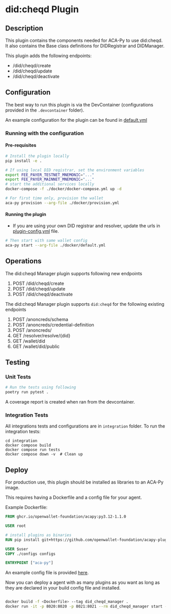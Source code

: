 # did:cheqd Plugin

## Description

This plugin contains the components needed for ACA-Py to use did:cheqd. It also contains the Base class definitions for DIDRegistrar and DIDManager. 

This plugin adds the following endpoints:

- /did/cheqd/create
- /did/cheqd/update
- /did/cheqd/deactivate

## Configuration

The best way to run this plugin is via the DevContainer (configurations provided in the `.devcontainer` folder).

An example configuration for the plugin can be found in [default.yml](./docker/default.yml)

### Running with the configuration

#### Pre-requisites
```bash
# Install the plugin locally
pip install -e .

# If using local DID registrar, set the environment variables
export FEE_PAYER_TESTNET_MNEMONIC="..."
export FEE_PAYER_MAINNET_MNEMONIC="..."
# start the additional services locally
docker-compose -f ./docker/docker-compose.yml up -d

# For first time only, provision the wallet
aca-py provision --arg-file ./docker/provision.yml
```

#### Running the plugin

- If you are using your own DID registrar and resolver, update the urls in [plugin-config.yml](./docker/plugin-config.yml) file.
```bash
# Then start with same wallet config
aca-py start --arg-file ./docker/default.yml
```

## Operations 

The did:cheqd Manager plugin supports following new endpoints

1. POST /did/cheqd/create
1. POST /did/cheqd/update
1. POST /did/cheqd/deactivate

The did:cheqd Manager plugin supports `did:cheqd` for the following existing endpoints
1. POST /anoncreds/schema
1. POST /anoncreds/credential-definition
1. POST /anoncreds/<tbc>
1. GET /resolver/resolve/{did}
1. GET /wallet/did
1. GET /wallet/did/public

## Testing

### Unit Tests

```bash
# Run the tests using following
poetry run pytest .
```
A coverage report is created when ran from the devcontainer. 

### Integration Tests

All integrations tests and configurations are in `integration` folder.
To run the integration tests:

```shell
cd integration
docker compose build
docker compose run tests
docker compose down -v  # Clean up
```

## Deploy

For production use, this plugin should be installed as libraries to an ACA-Py image.

This requires having a Dockerfile and a config file for your agent.

Example Dockerfile:

```Dockerfile
FROM ghcr.io/openwallet-foundation/acapy:py3.12-1.1.0

USER root

# install plugins as binaries
RUN pip install git+https://github.com/openwallet-foundation/acapy-plugins@main#subdirectory=cheqd

USER $user
COPY ./configs configs

ENTRYPOINT ["aca-py"]

```

An example config file is provided [here](./docker/default.yml).

Now you can deploy a agent with as many plugins as you want as long as they are declared in your build config file and installed.

``` bash

docker build -f <Dockerfile> --tag did_cheqd_manager .
docker run -it -p 8020:8020 -p 8021:8021 --rm did_cheqd_manager start --arg-file=<config-file> -->

```
